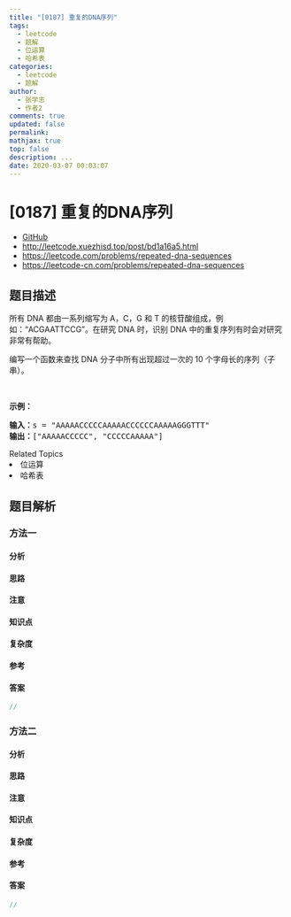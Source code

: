 ```yaml
---
title: "[0187] 重复的DNA序列"
tags:
  - leetcode
  - 题解
  - 位运算
  - 哈希表
categories:
  - leetcode
  - 题解
author:
  - 张学志
  - 作者2
comments: true
updated: false
permalink:
mathjax: true
top: false
description: ...
date: 2020-03-07 00:03:07
---
```



# [0187] 重复的DNA序列
* [GitHub](https://github.com/algoboy101/LeetCodeCrowdsource/tree/master/_posts/QA/%5B0187%5D%20%E9%87%8D%E5%A4%8D%E7%9A%84DNA%E5%BA%8F%E5%88%97.md)
* http://leetcode.xuezhisd.top/post/bd1a16a5.html
* https://leetcode.com/problems/repeated-dna-sequences
* https://leetcode-cn.com/problems/repeated-dna-sequences


## 题目描述

<p>所有 DNA 都由一系列缩写为 A，C，G 和 T 的核苷酸组成，例如：&ldquo;ACGAATTCCG&rdquo;。在研究 DNA 时，识别 DNA 中的重复序列有时会对研究非常有帮助。</p>

<p>编写一个函数来查找 DNA 分子中所有出现超过一次的 10 个字母长的序列（子串）。</p>

<p>&nbsp;</p>

<p><strong>示例：</strong></p>

<pre><strong>输入：</strong>s = &quot;AAAAACCCCCAAAAACCCCCCAAAAAGGGTTT&quot;
<strong>输出：</strong>[&quot;AAAAACCCCC&quot;, &quot;CCCCCAAAAA&quot;]</pre>
<div><div>Related Topics</div><div><li>位运算</li><li>哈希表</li></div></div>


## 题目解析


### 方法一

#### 分析

#### 思路

#### 注意

#### 知识点

#### 复杂度

#### 参考

#### 答案

```cpp
//
```


### 方法二

#### 分析

#### 思路

#### 注意

#### 知识点

#### 复杂度

#### 参考

#### 答案

```cpp
//
```


